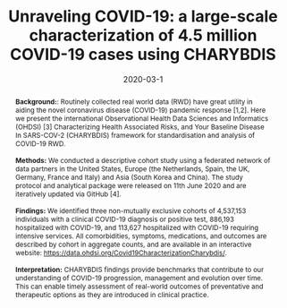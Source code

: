 ---
title: "Unraveling COVID-19: a large-scale characterization of 4.5 million COVID-19 cases using CHARYBDIS"
date: 2020-03-1
publishDate: 2020-10-12T17:32:56.924401Z
authors:
- Daniel Prieto-Alhambra
- Kristin Kostka
- Talita Duarte-Salles
- Albert Prats-Uribe
- Anthony Sena
- Andrea Pistillo
- Sara Khalid
- Lana Lai
- Asieh Golozar
- Thamir M Alshammari
- Dalia Dawoud
- Fredrik Nyberg
- Adam Wilcox
- Alan Andryc
- Andrew Williams
- Anna Ostropolets
- Carlos Areia
- Chi Young Jung
- Christopher Harle
- Christian Reich
- Clair Blacketer
- Daniel Morales
- David A Dorr
- Edward Burn
- Elena Roel
- Eng Hooi Tan
- Evan Minty
- Frank DeFalco
- Gabriel de Maeztu
- Gigi Lipori
- Heba Alghoul
- Hong Zhu
- admin
- Jiang Bian
- Jimyung Park
- Jordi Martínez Roldán
- Jose Posada
- Juan M Banda
- Juan P Horcajada
- Julianna Kohler
- Karishma Shah
- Karthik Natarajan
- Kristine Lynch
- Li Liu
- Lisa Schilling
- Martina Recalde
- Matthew Spotnitz
- Mengchun Gong
- Michael Matheny
- Neus Valveny
- Nicole Weiskopf
- Nigam Shah
- Osaid Alser
- Paula Casajust
- Rae Woong Park
- Robert Schuff
- Sarah Seager
- Scott DuVall
- Seng Chan You
- Seokyoung Song
- Sergio Fernández-Bertolín
- Stephen Fortin
- Tanja Magoc
- Thomas Falconer
- Vignesh Subbian
- Vojtech Huser
- Waheed-Ul-Rahman Ahmed
- William Carter
- Yin Guan
- Yankuic Galvan
- Xing He
- Peter Rijnbeek
- George Hripcsak
- Patrick Ryan
- Marc Suchard

publication_types: ["2"]
abstract: "**Background:**: Routinely collected real world data (RWD) have great utility in aiding the novel coronavirus disease (COVID-19) pandemic response [1,2]. Here we present the international Observational Health Data Sciences and Informatics (OHDSI) [3] Characterizing Health Associated Risks, and Your Baseline Disease In SARS-COV-2 (CHARYBDIS) framework for standardisation and analysis of COVID-19 RWD.

<br><br>**Methods:** We conducted a descriptive cohort study using a federated network of data partners in the United States, Europe (the Netherlands, Spain, the UK, Germany, France and Italy) and Asia (South Korea and China). The study protocol and analytical package were released on 11th June 2020 and are iteratively updated via GitHub [4].

<br><br>**Findings:** We identified three non-mutually exclusive cohorts of 4,537,153 individuals with a clinical COVID-19 diagnosis or positive test, 886,193 hospitalized with COVID-19, and 113,627 hospitalized with COVID-19 requiring intensive services. All comorbidities, symptoms, medications, and outcomes are described by cohort in aggregate counts, and are available in an interactive website: https://data.ohdsi.org/Covid19CharacterizationCharybdis/.

<br><br>**Interpretation:** CHARYBDIS findings provide benchmarks that contribute to our understanding of COVID-19 progression, management and evolution over time. This can enable timely assessment of real-world outcomes of preventative and therapeutic options as they are introduced in clinical practice."

featured: False
publication: "*Research Square*"
url_pdf: "https://assets.researchsquare.com/files/rs-279400/v1/9c9d6084-38dc-4706-9fcc-f495e9b11a00.pdf?c=1631877592"
doi: "10.21203/rs.3.rs-279400/v1"
tags: ["network research", "data steward", "OMOP Common Data Model", "OHDSI", "COVID-19", "SARS-CoV-2", "open science", "Electronic Health Record", "collaborative analytics", "data governance", "privacy", "data privacy", "federated analysis", "real world evidence", "real world data", "open science"]
---